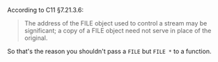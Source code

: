 According to C11 §7.21.3.6:
> The address of the FILE object used to control a stream may be significant; a copy of a FILE object need not serve in place of the original.

So that's the reason you shouldn't pass a `FILE` but `FILE *` to a function.
